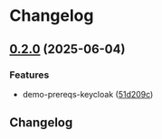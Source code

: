 # Changelog

## [0.2.0](https://github.com/Telicent-io/telicent-core-charts/compare/keycloak-v0.1.0...keycloak-v0.2.0) (2025-06-04)


### Features

* demo-prereqs-keycloak ([51d209c](https://github.com/Telicent-io/telicent-core-charts/commit/51d209ca53398162589b2e615c6d7093025d9c5f))

## Changelog
